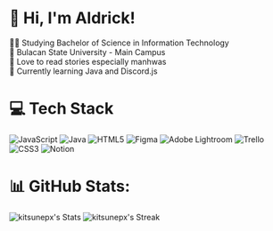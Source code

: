 # 👋 Hi, I'm Aldrick!
🧑‍💻 Studying Bachelor of Science in Information Technology<br>
🏫 Bulacan State University - Main Campus<br>
📖 Love to read stories especially manhwas<br>
💭 Currently learning Java and Discord.js

# 💻 Tech Stack
![JavaScript](https://img.shields.io/badge/javascript-%23323330.svg?style=for-the-badge&logo=javascript&logoColor=%23F7DF1E) ![Java](https://img.shields.io/badge/java-%23ED8B00.svg?style=for-the-badge&logo=openjdk&logoColor=white) ![HTML5](https://img.shields.io/badge/html5-%23E34F26.svg?style=for-the-badge&logo=html5&logoColor=white) ![Figma](https://img.shields.io/badge/figma-%23F24E1E.svg?style=for-the-badge&logo=figma&logoColor=white) ![Adobe Lightroom](https://img.shields.io/badge/Adobe%20Lightroom-31A8FF.svg?style=for-the-badge&logo=Adobe%20Lightroom&logoColor=white) ![Trello](https://img.shields.io/badge/Trello-%23026AA7.svg?style=for-the-badge&logo=Trello&logoColor=white) ![CSS3](https://img.shields.io/badge/css3-%231572B6.svg?style=for-the-badge&logo=css3&logoColor=white) ![Notion](https://img.shields.io/badge/Notion-%23000000.svg?style=for-the-badge&logo=notion&logoColor=white)

# 📊 GitHub Stats:
![kitsunepx's Stats](https://github-readme-stats.vercel.app/api?username=kitsunepx&theme=midnight-purple&show_icons=true&hide_border=true&count_private=true)
![kitsunepx's Streak](https://github-readme-streak-stats.herokuapp.com/?user=kitsunepx&theme=midnight-purple&hide_border=true)
